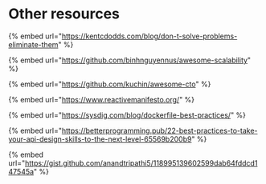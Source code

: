 # Other resources

{% embed url="https://kentcdodds.com/blog/don-t-solve-problems-eliminate-them" %}

{% embed url="https://github.com/binhnguyennus/awesome-scalability" %}

{% embed url="https://github.com/kuchin/awesome-cto" %}

{% embed url="https://www.reactivemanifesto.org/" %}

{% embed url="https://sysdig.com/blog/dockerfile-best-practices/" %}

{% embed url="https://betterprogramming.pub/22-best-practices-to-take-your-api-design-skills-to-the-next-level-65569b200b9" %}

{% embed url="https://gist.github.com/anandtripathi5/118995139602599dab64fddcd147545a" %}

